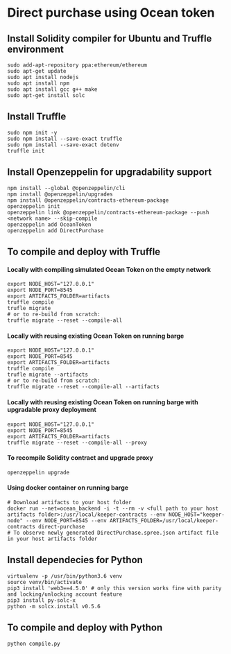 # Direct purchase using Ocean token

## Install Solidity compiler for Ubuntu and Truffle environment
```
sudo add-apt-repository ppa:ethereum/ethereum
sudo apt-get update
sudo apt install nodejs
sudo apt install npm
sudo apt install gcc g++ make
sudo apt-get install solc
```
## Install Truffle
```
sudo npm init -y
sudo npm install --save-exact truffle
sudo npm install --save-exact dotenv
truffle init
```
## Install Openzeppelin for upgradability support
```
npm install --global @openzeppelin/cli
npm install @openzeppelin/upgrades
npm install @openzeppelin/contracts-ethereum-package
openzeppelin init
openzeppelin link @openzeppelin/contracts-ethereum-package --push <network name> --skip-compile 
openzeppelin add OceanToken
openzeppelin add DirectPurchase
```
## To compile and deploy with Truffle
#### Locally with compiling simulated Ocean Token on the empty network
```
export NODE_HOST="127.0.0.1"
export NODE_PORT=8545
export ARTIFACTS_FOLDER=artifacts
truffle compile
trufle migrate
# or to re-build from scratch:
truffle migrate --reset --compile-all
```
#### Locally with reusing existing Ocean Token on running barge
```
export NODE_HOST="127.0.0.1"
export NODE_PORT=8545
export ARTIFACTS_FOLDER=artifacts
truffle compile
trufle migrate --artifacts
# or to re-build from scratch:
truffle migrate --reset --compile-all --artifacts
```
#### Locally with reusing existing Ocean Token on running barge with upgradable proxy deployment
```
export NODE_HOST="127.0.0.1"
export NODE_PORT=8545
export ARTIFACTS_FOLDER=artifacts
truffle migrate --reset --compile-all --proxy
```
#### To recompile Solidity contract and upgrade proxy
```
openzeppelin upgrade
```
#### Using docker container on running barge
```
# Download artifacts to your host folder
docker run --net=ocean_backend -i -t --rm -v <full path to your host artifacts folder>:/usr/local/keeper-contracts --env NODE_HOST="keeper-node" --env NODE_PORT=8545 --env ARTIFACTS_FOLDER=/usr/local/keeper-contracts direct-purchase
# To observe newly generated DirectPurchase.spree.json artifact file in your host artifacts folder
```
## Install dependecies for Python
```
virtualenv -p /usr/bin/python3.6 venv
source venv/bin/activate
pip3 install 'web3==4.5.0' # only this version works fine with parity and locking/unlocking account feature
pip3 install py-solc-x
python -m solcx.install v0.5.6
```
## To compile and deploy with Python
```
python compile.py
```
